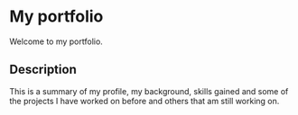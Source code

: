 # My portfolio
Welcome to my portfolio.
## Description 
This is a summary of my profile, my background, skills gained and some of the projects I have worked on before and others that am still working on.